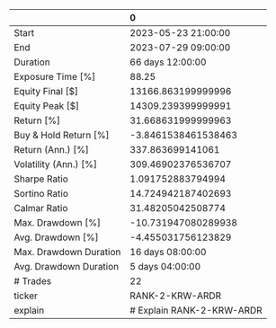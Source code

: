 |                        | 0                         |
|:-----------------------|:--------------------------|
| Start                  | 2023-05-23 21:00:00       |
| End                    | 2023-07-29 09:00:00       |
| Duration               | 66 days 12:00:00          |
| Exposure Time [%]      | 88.25                     |
| Equity Final [$]       | 13166.863199999996        |
| Equity Peak [$]        | 14309.239399999991        |
| Return [%]             | 31.668631999999963        |
| Buy & Hold Return [%]  | -3.8461538461538463       |
| Return (Ann.) [%]      | 337.863699141061          |
| Volatility (Ann.) [%]  | 309.46902376536707        |
| Sharpe Ratio           | 1.091752883794994         |
| Sortino Ratio          | 14.724942187402693        |
| Calmar Ratio           | 31.48205042508774         |
| Max. Drawdown [%]      | -10.731947080289938       |
| Avg. Drawdown [%]      | -4.455031756123829        |
| Max. Drawdown Duration | 16 days 08:00:00          |
| Avg. Drawdown Duration | 5 days 04:00:00           |
| # Trades               | 22                        |
| ticker                 | RANK-2-KRW-ARDR           |
| explain                | # Explain RANK-2-KRW-ARDR |
